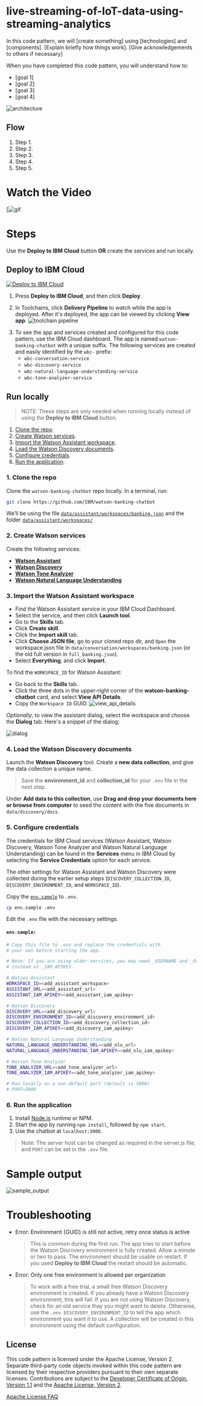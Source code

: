 <!-- Add a new Title and fill in the blanks -->
# live-streaming-of-IoT-data-using-streaming-analytics

In this code pattern, we will [create something] using [technologies] and [components]. [Explain briefly how things work]. [Give acknowledgements to others if necessary]

When you have completed this code pattern, you will understand how to:

* [goal 1]
* [goal 2]
* [goal 3]
* [goal 4]

<!--add an image in this path-->
![architecture](doc/source/images/architecture.png)

<!--Optionally, add flow steps based on the architecture diagram-->
## Flow

1. Step 1.
2. Step 2.
3. Step 3.
4. Step 4.
5. Step 5.

<!--Optionally, update this section when the video is created-->
# Watch the Video

[![gif](streams.gif)

# Steps

Use the **Deploy to IBM Cloud** button **OR** create the services and run locally.

<!--Optionally, add a deploy to ibm cloud button-->

## Deploy to IBM Cloud

[![Deploy to IBM Cloud](https://cloud.ibm.com/deploy/button.png)](https://cloud.ibm.com/deploy?repository=https://github.com/IBM/watson-banking-chatbot.git)

1. Press **Deploy to IBM Cloud**, and then click **Deploy**.

<!--optional step-->
2. In Toolchains, click **Delivery Pipeline** to watch while the app is deployed. After it's deployed, the app can be viewed by clicking **View app**.
![toolchain pipeline](doc/source/images/toolchain-pipeline.png)

<!--update with service names from manifest.yml-->

3. To see the app and services created and configured for this code pattern, use the IBM Cloud dashboard. The app is named `watson-banking-chatbot` with a unique suffix. The following services are created and easily identified by the `wbc-` prefix:
    * `wbc-conversation-service`
    * `wbc-discovery-service`
    * `wbc-natural-language-understanding-service`
    * `wbc-tone-analyzer-service`

## Run locally

> NOTE: These steps are only needed when running locally instead of using the **Deploy to IBM Cloud** button.

<!-- there are MANY updates necessary here, just screenshots where appropriate -->

1. [Clone the repo](#1-clone-the-repo).
2. [Create Watson services](#2-create-watson-services).
3. [Import the Watson Assistant workspace](#3-import-the-watson-assistant-workspace).
4. [Load the Watson Discovery documents](#4-load-the-watson-discovery-documents).
5. [Configure credentials](#5-configure-credentials).
5. [Run the application](#6-run-the-application).

### 1. Clone the repo

Clone the `watson-banking-chatbot` repo locally. In a terminal, run:

```bash
git clone https://github.com/IBM/watson-banking-chatbot
```

We’ll be using the file [`data/assistant/workspaces/banking.json`](data/assistant/workspaces/banking.json) and the folder
[`data/assistant/workspaces/`](data/assistant/workspaces/)

### 2. Create Watson services

Create the following services:

* [**Watson Assistant**](https://cloud.ibm.com/catalog/services/assistant)
* [**Watson Discovery**](https://cloud.ibm.com/catalog/services/discovery)
* [**Watson Tone Analyzer**](https://cloud.ibm.com/catalog/services/tone-analyzer)
* [**Watson Natural Language Understanding**](https://cloud.ibm.com/catalog/services/natural-language-understanding)

### 3. Import the Watson Assistant workspace

* Find the Watson Assistant service in your IBM Cloud Dashboard.
* Select the service, and then click **Launch tool**.
* Go to the **Skills** tab.
* Click **Create skill**.
* Click the **Import skill** tab.
* Click **Choose JSON file**, go to your cloned repo dir, and `Open` the workspace.json file in `data/conversation/workspaces/banking.json` (or the old full version in `full_banking.json`).
* Select **Everything**, and click **Import**.

To find the `WORKSPACE_ID` for Watson Assistant:

* Go back to the **Skills** tab.
* Click the three dots in the upper-right corner of the **watson-banking-chatbot** card, and select **View API Details**.
* Copy the `Workspace ID` GUID.
  ![view_api_details](doc/source/images/view_api_details.png)

*Optionally*, to view the assistant dialog, select the workspace and choose the
**Dialog** tab. Here's a snippet of the dialog:

![dialog](doc/source/images/dialog.PNG)

### 4. Load the Watson Discovery documents

Launch the **Watson Discovery** tool. Create a **new data collection**,
and give the data collection a unique name.

> Save the **environment_id** and **collection_id** for your `.env` file in the next step.

Under **Add data to this collection**, use **Drag and drop your documents here or browse from computer** to seed the content with the five documents in `data/discovery/docs`.

### 5. Configure credentials

The credentials for IBM Cloud services (Watson Assistant, Watson Discovery, 
Watson Tone Analyzer and Watson Natural Language Understanding) can be found in the **Services** menu in IBM Cloud
by selecting the **Service Credentials** option for each service.

The other settings for Watson Assistant and Watson Discovery were collected during the
earlier setup steps (``DISCOVERY_COLLECTION_ID``, ``DISCOVERY_ENVIRONMENT_ID``, and
``WORKSPACE_ID``).

Copy the [`env.sample`](env.sample) to `.env`.

```bash
cp env.sample .env
```
Edit the `.env` file with the necessary settings.

#### `env.sample:`

```bash
# Copy this file to .env and replace the credentials with
# your own before starting the app.

# Note: If you are using older services, you may need _USERNAME and _PASSWORD
# instead of _IAM_APIKEY.

# Watson Assistant
WORKSPACE_ID=<add_assistant_workspace>
ASSISTANT_URL=<add_assistant_url>
ASSISTANT_IAM_APIKEY=<add_assistant_iam_apikey>

# Watson Discovery
DISCOVERY_URL=<add_discovery_url>
DISCOVERY_ENVIRONMENT_ID=<add_discovery_environment_id>
DISCOVERY_COLLECTION_ID=<add_discovery_collection_id>
DISCOVERY_IAM_APIKEY=<add_discovery_iam_apikey>

# Watson Natural Language Understanding
NATURAL_LANGUAGE_UNDERSTANDING_URL=<add_nlu_url>
NATURAL_LANGUAGE_UNDERSTANDING_IAM_APIKEY=<add_nlu_iam_apikey>

# Watson Tone Analyzer
TONE_ANALYZER_URL=<add_tone_analyzer_url>
TONE_ANALYZER_IAM_APIKEY=<add_tone_analyzer_iam_apikey>

# Run locally on a non-default port (default is 3000)
# PORT=3000
```

### 6. Run the application

1. Install [Node.js](https://nodejs.org/en/) runtime or NPM.
1. Start the app by running `npm install`, followed by `npm start`.
1. Use the chatbot at `localhost:3000`.

> Note: The server host can be changed as required in the server.js file, and `PORT` can be set in the `.env` file.

<!--Add a section that explains to the reader what typical output looks like, include screenshots -->

# Sample output

![sample_output](doc/source/images/sample_output.png)

<!--Optionally, include any troubleshooting tips (driver issues, etc)-->

# Troubleshooting

* Error: Environment {GUID} is still not active, retry once status is active

  > This is common during the first run. The app tries to start before the Watson Discovery
environment is fully created. Allow a minute or two to pass. The environment should
be usable on restart. If you used **Deploy to IBM Cloud** the restart should be automatic.

* Error: Only one free environment is allowed per organization

  > To work with a free trial, a small free Watson Discovery environment is created. If you already have
a Watson Discovery environment, this will fail. If you are not using Watson Discovery, check for an old
service thay you might want to delete. Otherwise, use the `.env DISCOVERY_ENVIRONMENT_ID` to tell
the app which environment you want it to use. A collection will be created in this environment
using the default configuration.

<!-- keep this -->
## License

This code pattern is licensed under the Apache License, Version 2. Separate third-party code objects invoked within this code pattern are licensed by their respective providers pursuant to their own separate licenses. Contributions are subject to the [Developer Certificate of Origin, Version 1.1](https://developercertificate.org/) and the [Apache License, Version 2](https://www.apache.org/licenses/LICENSE-2.0.txt).

[Apache License FAQ](https://www.apache.org/foundation/license-faq.html#WhatDoesItMEAN)
